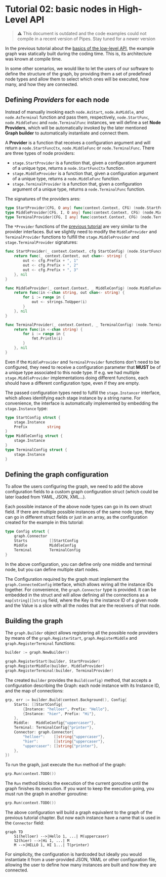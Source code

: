 # Tutorial 02: basic nodes in High-Level API

> ⚠️ This document is outdated and the code examples could not compile in a
> recent version of Pipes. Stay tuned for a newer version

In the previous tutorial about the [basics of the low-level API](../lowlevel/01-nodes/), the example graph was statically built during the
coding time. This is, its architecture was known at compile time.

In some other scenarios, we would like to let the users of our software
to define the structure of the graph, by providing them a set of
predefined node types and allow them to select which ones will be
executed, how many, and how they are connected.

## Defining *Providers* for each node

Instead of manually invoking each `node.AsStart`, `node.AsMiddle`,
and `node.AsTerminal` function and pass them, respectively,
`node.StartFunc`, `node.MiddleFunc` and `node.TerminalFunc` instances,
we will define a set **Node Providers**, which will be automatically
invoked by the later mentioned **Graph builder** to automatically
instantiate and connect them.

A **Provider**  is a function that receives a configuration argument
and will return a `node.StartFuncCtx`, `node.MiddleFunc` or `node.TerminalFunc`. There are three types of node providers:

* `stage.StartProvider` is a function that, given a configuration argument of a unique type, returns a `node.StartFuncCtx` function.
* `stage.MiddleProvider` is a function that, given a configuration argument of a unique type, returns a `node.MiddleFunc` function.
* `stage.TerminalProvider` is a function that, given a configuration argument of a unique type, returns a `node.TerminalFunc` function.

The signatures of the providers ares:

```go
type StartProvider[CFG, O any] func(context.Context, CFG) (node.StartFuncCtx[O], error)
type MiddleProvider[CFG, I, O any] func(context.Context, CFG) (node.MiddleFunc[I, O], error)
type TerminalProvider[CFG, I any] func(context.Context, CFG) (node.TerminalFunc[I], error)
```

The `*Provider` functions of the [previous tutorial](../lowlevel/01-nodes/)
are very similar to the provider interfaces. But we slightly need to
modify the `MiddleProvider` and `TerminalProvider` functions to fulfill
the `stage.MiddleProvider` and `stage.TerminalProvider` signatures:

```go
func StartProvider(_ context.Context, cfg StartConfig) (node.StartFuncCtx[string], error) {
	return func(_ context.Context, out chan<- string) {
		out <- cfg.Prefix + ", 1"
		out <- cfg.Prefix + ", 2"
		out <- cfg.Prefix + ", 3"
	}, nil
}

func MiddleProvider(_ context.Context, _ MiddleConfig) (node.MiddleFunc[string, string], error) {
	return func(in <-chan string, out chan<- string) {
		for i := range in {
			out <- strings.ToUpper(i)
		}
	}, nil
}

func TerminalProvider(_ context.Context, _ TerminalConfig) (node.TerminalFunc[string], error) {
	return func(in <-chan string) {
		for i := range in {
			fmt.Println(i)
		}
	}, nil
}
```

Even if the `MiddleProvider` and `TerminalProvider` functions don't need
to be configured, they need to receive a configuration parameter that
**MUST** be of a unique type associated to this node type. If e.g. we had
multiple `stage.MiddleProvider` implementations doing different functions,
each should have a different configuration type, even if they are empty.

The passed configuration types need to fulfill the `stage.Instancer`
interface, which allows identifying each stage instance by a string name.
For convenience, the interface is automatically implemented by embedding
the `stage.Instance` type:

```go
type StartConfig struct {
	stage.Instance
	Prefix         string
}
type MiddleConfig struct {
	stage.Instance
}
type TerminalConfig struct {
	stage.Instance
}
```

## Defining the graph configuration

To allow the users configuring the graph, we need to add the above
configuration fields to a custom graph configuration struct (which
could be later loaded from YAML, JSON, XML...).

Each possible instance of the above node types can go in its own
struct field. If there are multiple possible instances of the same
node type, they can go in different struct fields or just in an array,
as the configuration created for the example in this tutorial:

```go
type Config struct {
	graph.Connector
	Starts          []StartConfig
	Middle          MiddleConfig
	Terminal        TerminalConfig
}
```

In the above configuration, you can define only one middle and terminal node,
but you can define multiple start nodes.

The Configuration required by the graph must implement the `graph.ConnectedConfig` interface, which allows wiring all the instance IDs together. For convenience, the `graph.Connector` type is provided. It
can be embedded in the struct and will allow defining all the connections
as a `map[string][]string` field, where the Key is the instance ID of a 
given node and the Value is a slice with all the nodes that are the
receivers of that node.

## Building the graph

The `graph.Builder` object allows registering all the possible node providers by means
of the `graph.RegisterStart`, `graph.RegisterMiddle` and `graph.RegisterTerminal` functions:

```go
builder := graph.NewBuilder()

graph.RegisterStart(builder, StartProvider)
graph.RegisterMiddle(builder, MiddleProvider)
graph.RegisterTerminal(builder, TerminalProvider)
```

The created `Builder` provides the `Build(config)` method, that accepts a configuration
describing the Graph: each node instance with its Instance ID, and the map of connections:

```go
grp, err := builder.Build(context.Background(), Config{
    Starts: []StartConfig{
        {Instance: "helloer", Prefix: "Hello"},
        {Instance: "hier", Prefix: "Hi"},
    },
    Middle:   MiddleConfig{"uppercaser"},
    Terminal: TerminalConfig{"printer"},
    Connector: graph.Connector{
        "helloer":    []string{"uppercaser"},
        "hier":       []string{"uppercaser"},
        "uppercaser": []string{"printer"},
    },
})
```

To run the graph, just execute the `Run` method of the graph:

```go
grp.Run(context.TODO())
```

The `Run` method blocks the execution of the current goroutine until the graph finishes
its execution. If you want to keep the execution going, you must run the graph in another
goroutine:

```go
grp.Run(context.TODO())
```

The above configuration will build a graph equivalent to the graph of the previous
tutorial chapter. But now each instance have a name that is used in the `Connector`
field:

```mermaid
graph TD
    S1(helloer) -->|Hello 1, ...| M(uppercaser)
    S2(hier) -->|Hi 1, ...| M
    M -->|HELLO 1, HI 1...| T(printer)
```

For simplicity, the configuration is hardcoded but ideally you would instantiate it
from a user-provided JSON, YAML or other configuration file, allowing the user 
to define how many instances are built and how they are connected.


